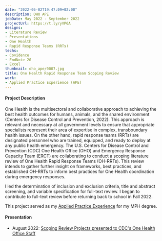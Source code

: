 ```yaml
---
date: "2022-05-02T19:47:09+02:00"
description: OHO APE
jobDate: May 2022 - September 2022
projectUrl: https://t.ly/yVP6A
designs:
- Literature Review
- Presentations
- One Health
- Rapid Response Teams (RRTs)
techs:
- Covidence
- EndNote 20
- Excel
thumbnail: oho_ape/0007.jpg
title: One Health Rapid Response Team Scoping Review
work:
- Applied Practice Experience (APE)
---
```


#### Project Description
One Health is the multisectoral and collaborative approach to achieving the best health outcomes for humans, animals, and the shared environment (Centers for Disease Control and Prevention, 2022). This approach is relevant and necessary at all government levels to ensure that appropriate specialists represent their area of expertise in complex, transboundary health issues. On the other hand, rapid response teams (RRTs) are designated personnel who are trained, equipped, and ready to deploy at any public health emergency. The U.S. Centers for Disease Control and Prevention (CDC) One Health Office (OHO) and Emergency Response Capacity Team (ERCT) are collaborating to conduct a scoping literature review of One Health Rapid Response Teams (OH-RRTs). This review intends to gather further insight on frameworks, best practices, and established OH-RRTs to inform best practices for One Health coordination during emergency responses.

I led the determination of inclusion and exclusion criteria, title and abstract screening, and variable specification for full-text review. I began to contribute to full-text review before returning back to school in Fall 2022.

This project served as my [Applied Practice Experience](https://sph.emory.edu/rollins-life/community-engaged-learning/ape/index.html) for my MPH degree.

#### Presentation
- August 2022: [Scoping Review Projects presented to CDC's One Health Office Staff](https://github.com/marisadyw/MarisaWong-Portfolio/blob/main/Project%20Documents/Deliverable%201%20-%20Scoping%20Review%20Projects_Final%20Presentation.pdf)